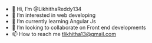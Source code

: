 - 👋 Hi, I’m @LikhithaReddy134
- 👀 I’m interested in web developing
- 🌱 I’m currently learning Angular Js
- 💞️ I’m looking to collaborate on Front end developments
- 📫 How to reach me tlikhitha13@gmail.com


<!---
LikhithaReddy134/LikhithaReddy134 is a ✨ special ✨ repository because its `README.md` (this file) appears on your GitHub profile.
You can click the Preview link to take a look at your changes.
--->
